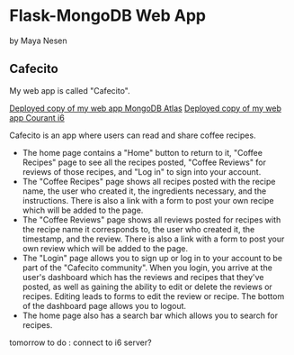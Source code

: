 # Flask-MongoDB Web App

by Maya Nesen

## Cafecito

My web app is called "Cafecito". 

[Deployed copy of my web app MongoDB Atlas](http://127.0.0.1:5000)
[Deployed copy of my web app Courant i6](https://i6.cims.nyu.edu/~mn2405/7-web-app-mayanesen/flask.cgi)

Cafecito is an app where users can read and share coffee recipes. 
- The home page contains a "Home" button to return to it, "Coffee Recipes" page to see all the recipes posted, "Coffee Reviews" for reviews of those recipes, and "Log in" to sign into your account.
- The "Coffee Recipes" page shows all recipes posted with the recipe name, the user who created it, the ingredients necessary, and the instructions. There is also a link with a form to post your own recipe which will be added to the page.
- The "Coffee Reviews" page shows all reviews posted for recipes with the recipe name it corresponds to, the user who created it, the timestamp, and the review. There is also a link with a form to post your own review which will be added to the page.
- The "Login" page allows you to sign up or log in to your account to be part of the "Cafecito community". When you login, you arrive at the user's dashboard which has the reviews and recipes that they've posted, as well as gaining the ability to edit or delete the reviews or recipes. Editing leads to forms to edit the review or recipe. The bottom of the dashboard page allows you to logout.
- The home page also has a search bar which allows you to search for recipes.


tomorrow to do :
connect to i6 server?




